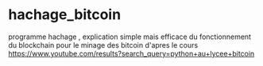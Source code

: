 # hachage_bitcoin
programme hachage , explication simple mais efficace du fonctionnement du blockchain pour le minage des bitcoin d'apres le cours https://www.youtube.com/results?search_query=python+au+lycee+bitcoin
